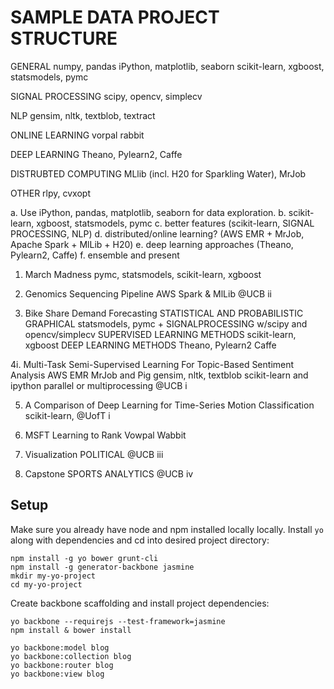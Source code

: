 SAMPLE DATA PROJECT STRUCTURE
======

GENERAL
numpy, pandas
iPython, matplotlib, seaborn
scikit-learn, xgboost, statsmodels, pymc

SIGNAL PROCESSING
scipy, opencv, simplecv

NLP
gensim, nltk, textblob, textract

ONLINE LEARNING
vorpal rabbit

DEEP LEARNING
Theano, Pylearn2, Caffe

DISTRUBTED COMPUTING
MLlib (incl. H20 for Sparkling Water), MrJob

OTHER
rlpy, cvxopt


a. Use iPython, pandas, matplotlib, seaborn for data exploration.
b. scikit-learn, xgboost, statsmodels, pymc
c. better features (scikit-learn, SIGNAL PROCESSING, NLP)
d. distributed/online learning? (AWS EMR + MrJob, Apache Spark + MlLib + H20)
e. deep learning approaches (Theano, Pylearn2, Caffe)
f. ensemble and present

1. March Madness
    pymc, statsmodels, scikit-learn, xgboost

2. Genomics Sequencing Pipeline
    AWS Spark & MlLib
@UCB ii

3. Bike Share Demand Forecasting
    STATISTICAL AND PROBABILISTIC GRAPHICAL statsmodels, pymc + SIGNALPROCESSING w/scipy and opencv/simplecv
    SUPERVISED LEARNING METHODS scikit-learn, xgboost
    DEEP LEARNING METHODS Theano, Pylearn2 Caffe

4i. Multi-Task Semi-Supervised Learning For Topic-Based Sentiment Analysis
    AWS EMR MrJob and Pig
    gensim, nltk, textblob
    scikit-learn and ipython parallel or multiprocessing
@UCB i

5. A Comparison of Deep Learning for Time-Series Motion Classification
    scikit-learn,
@UofT i

6. MSFT Learning to Rank
    Vowpal Wabbit

7. Visualization POLITICAL
@UCB iii

8. Capstone SPORTS ANALYTICS
@UCB iv

Setup
------
Make sure you already have node and npm installed locally locally. Install `yo` along with dependencies and cd into desired project directory:

    npm install -g yo bower grunt-cli
    npm install -g generator-backbone jasmine
    mkdir my-yo-project
    cd my-yo-project

Create backbone scaffolding and install project dependencies:
    
    yo backbone --requirejs --test-framework=jasmine
    npm install & bower install

    yo backbone:model blog
    yo backbone:collection blog
    yo backbone:router blog
    yo backbone:view blog